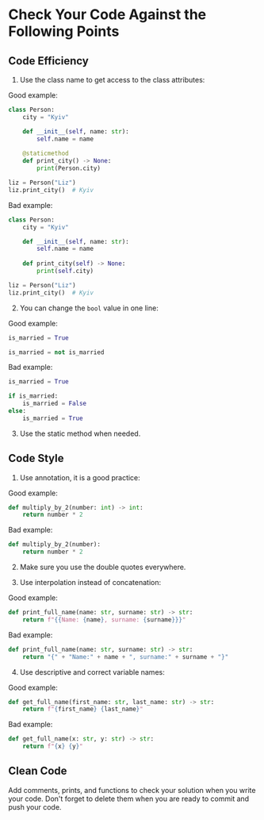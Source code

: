 # Сheck Your Code Against the Following Points

## Code Efficiency

1. Use the class name to get access to the class attributes:

Good example:

```python
class Person:
    city = "Kyiv"

    def __init__(self, name: str):
        self.name = name
        
    @staticmethod    
    def print_city() -> None:
        print(Person.city)

liz = Person("Liz")
liz.print_city()  # Kyiv
```

Bad example:

```python
class Person:
    city = "Kyiv"

    def __init__(self, name: str):
        self.name = name
        
    def print_city(self) -> None:
        print(self.city)

liz = Person("Liz")
liz.print_city()  # Kyiv
```

2. You can change the `bool` value in one line:

Good example:

```python
is_married = True

is_married = not is_married
```

Bad example:

```python
is_married = True

if is_married:
    is_married = False
else:
    is_married = True
```

3. Use the static method when needed.

## Code Style

1. Use annotation, it is a good practice:

Good example:

```python
def multiply_by_2(number: int) -> int:
    return number * 2
```

Bad example:
```python
def multiply_by_2(number):
    return number * 2
```

2. Make sure you use the double quotes everywhere.

3. Use interpolation instead of concatenation:

Good example:

```python
def print_full_name(name: str, surname: str) -> str:
    return f"{{Name: {name}, surname: {surname}}}"
```

Bad example:

```python
def print_full_name(name: str, surname: str) -> str:
    return "{" + "Name:" + name + ", surname:" + surname + "}"
```

4. Use descriptive and correct variable names:

Good example:

```python
def get_full_name(first_name: str, last_name: str) -> str:
    return f"{first_name} {last_name}"
```

Bad example:
```python
def get_full_name(x: str, y: str) -> str:
    return f"{x} {y}"
```

## Clean Code

Add comments, prints, and functions to check your solution when you write your code. 
Don't forget to delete them when you are ready to commit and push your code.
